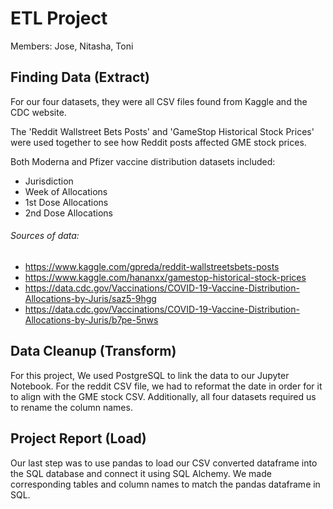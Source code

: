 # ETL Project
Members: Jose, Nitasha, Toni

## Finding Data (Extract)
For our four datasets, they were all CSV files found from Kaggle and the CDC website. 

The 'Reddit Wallstreet Bets Posts' and 'GameStop Historical Stock Prices' were used together to see how Reddit posts affected GME stock prices.

Both Moderna and Pfizer vaccine distribution datasets included:

- Jurisdiction
- Week of Allocations
- 1st Dose Allocations
- 2nd Dose Allocations

###### Sources of data:
- https://www.kaggle.com/gpreda/reddit-wallstreetsbets-posts
- https://www.kaggle.com/hananxx/gamestop-historical-stock-prices
- https://data.cdc.gov/Vaccinations/COVID-19-Vaccine-Distribution-Allocations-by-Juris/saz5-9hgg
- https://data.cdc.gov/Vaccinations/COVID-19-Vaccine-Distribution-Allocations-by-Juris/b7pe-5nws
 
## Data Cleanup (Transform)
For this project, We used PostgreSQL to link the data to our Jupyter Notebook. For the reddit CSV file, we had to reformat the date in order for it to align with the GME stock CSV. Additionally, all four datasets required us to rename the column names.

  
## Project Report (Load)
Our last step was to use pandas to load our CSV converted dataframe into the SQL database and connect it using SQL Alchemy. We made corresponding tables and column names to match the pandas dataframe in SQL.

